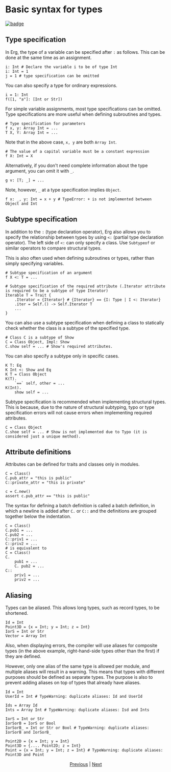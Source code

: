 # Basic syntax for types

[![badge](https://img.shields.io/endpoint.svg?url=https%3A%2F%2Fgezf7g7pd5.execute-api.ap-northeast-1.amazonaws.com%2Fdefault%2Fsource_up_to_date%3Fowner%3Derg-lang%26repos%3Derg%26ref%3Dmain%26path%3Ddoc/EN/syntax/type/02_basic.md%26commit_hash%3D2f89a30335024a46ec0b3f6acc6d5a4b8238b7b0)](https://gezf7g7pd5.execute-api.ap-northeast-1.amazonaws.com/default/source_up_to_date?owner=erg-lang&repos=erg&ref=main&path=doc/EN/syntax/type/02_basic.md&commit_hash=2f89a30335024a46ec0b3f6acc6d5a4b8238b7b0)

## Type specification

In Erg, the type of a variable can be specified after `:` as follows. This can be done at the same time as an assignment.

```erg
i: Int # Declare the variable i to be of type Int
i: Int = 1
j = 1 # type specification can be omitted
```

You can also specify a type for ordinary expressions.

```erg
i = 1: Int
f([1, "a"]: [Int or Str])
```

For simple variable assignments, most type specifications can be omitted.
Type specifications are more useful when defining subroutines and types.

```erg
# Type specification for parameters
f x, y: Array Int = ...
T X, Y: Array Int = ...
```

Note that in the above case, `x, y` are both `Array Int`.

```erg
# The value of a capital variable must be a constant expression
f X: Int = X
```

Alternatively, if you don't need complete information about the type argument, you can omit it with `_`.

```erg
g v: [T; _] = ...
```

Note, however, `_` at a type specification implies `Object`.

```erg
f x: _, y: Int = x + y # TypeError: + is not implemented between Object and Int
```

## Subtype specification

In addition to the `:` (type declaration operator), Erg also allows you to specify the relationship between types by using `<:` (partial type declaration operator).
The left side of `<:` can only specify a class. Use `Subtypeof` or similar operators to compare structural types.

This is also often used when defining subroutines or types, rather than simply specifying variables.

```erg
# Subtype specification of an argument
f X <: T = ...

# Subtype specification of the required attribute (.Iterator attribute is required to be a subtype of type Iterator)
Iterable T = Trait {
    .Iterator = {Iterator} # {Iterator} == {I: Type | I <: Iterator}
    .iter = Self.() -> Self.Iterator T
    ...
}
```

You can also use a subtype specification when defining a class to statically check whether the class is a subtype of the specified type.

```erg
# Class C is a subtype of Show
C = Class Object, Impl: Show
C.show self = ... # Show's required attributes.
```

You can also specify a subtype only in specific cases.

```erg
K T: Eq
K Int <: Show and Eq
K T = Class Object
K(T).
    `==` self, other = ...
K(Int).
    show self = ...
```

Subtype specification is recommended when implementing structural types.
This is because, due to the nature of structural subtyping, typo or type specification errors will not cause errors when implementing required attributes.

```erg
C = Class Object
C.shoe self = ... # Show is not implemented due to Typo (it is considered just a unique method).
```

## Attribute definitions

Attributes can be defined for traits and classes only in modules.

```erg
C = Class()
C.pub_attr = "this is public"
C::private_attr = "this is private"

c = C.new()
assert c.pub_attr == "this is public"
```

The syntax for defining a batch definition is called a batch definition, in which a newline is added after `C.` or `C::` and the definitions are grouped together below the indentation.

```erg
C = Class()
C.pub1 = ...
C.pub2 = ...
C::priv1 = ...
C::priv2 = ...
# is equivalent to
C = Class()
C.
    pub1 = ...
    C. pub2 = ...
C::
    priv1 = ...
    priv2 = ...
```

## Aliasing

Types can be aliased. This allows long types, such as record types, to be shortened.

```erg
Id = Int
Point3D = {x = Int; y = Int; z = Int}
IorS = Int or Str
Vector = Array Int
```

Also, when displaying errors, the compiler will use aliases for composite types (in the above example, right-hand-side types other than the first) if they are defined.

However, only one alias of the same type is allowed per module, and multiple aliases will result in a warning.
This means that types with different purposes should be defined as separate types.
The purpose is also to prevent adding aliases on top of types that already have aliases.

```erg
Id = Int
UserId = Int # TypeWarning: duplicate aliases: Id and UserId

Ids = Array Id
Ints = Array Int # TypeWarning: duplicate aliases: Isd and Ints

IorS = Int or Str
IorSorB = IorS or Bool
IorSorB_ = Int or Str or Bool # TypeWarning: duplicate aliases: IorSorB and IorSorB_

Point2D = {x = Int; y = Int}
Point3D = {.... Point2D; z = Int}
Point = {x = Int; y = Int; z = Int} # TypeWarning: duplicate aliases: Point3D and Point
```

<p align='center'>
    <a href='./01_type_system.md'>Previous</a> | <a href='./03_trait.md'>Next</a>
</p>
